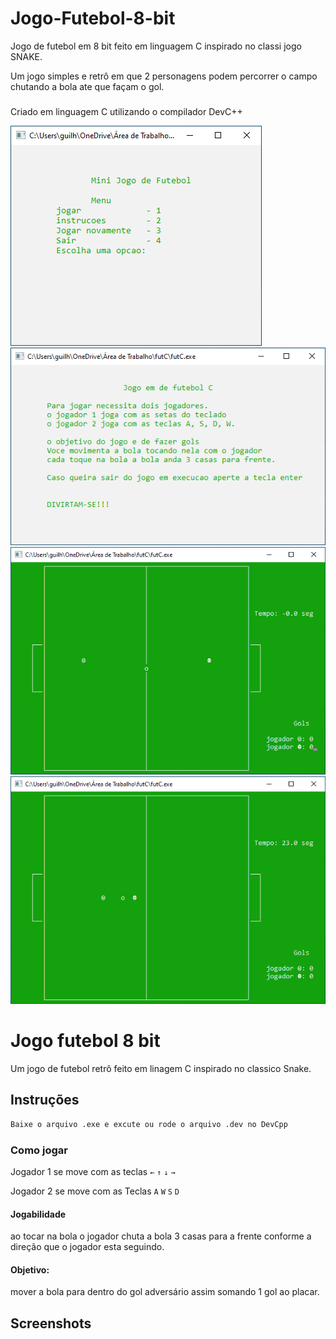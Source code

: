 # Jogo-Futebol-8-bit
Jogo de futebol em 8 bit feito em linguagem C inspirado no classi jogo SNAKE.

<p align="left">Um jogo simples e retrô em que 2 personagens podem percorrer o campo chutando a bola ate que façam o gol.</p>

###

<p align="left">Criado em linguagem C utilizando o compilador DevC++</p>

<div align="left">
  <img src="https://github.com/gui-celino/Jogo-Futebol-8-bit/blob/main/imagens-jogo/tela-inicial.png"/>
</div>
<div align="left">
  <img src="https://github.com/gui-celino/Jogo-Futebol-8-bit/blob/main/imagens-jogo/instrucoes-jogo.png"/>
</div>

<div align="left">
  <img src="https://github.com/gui-celino/Jogo-Futebol-8-bit/blob/main/imagens-jogo/jogo-comecando.png"/>
</div>

<div align="left">
  <img src="https://github.com/gui-celino/Jogo-Futebol-8-bit/blob/main/imagens-jogo/jogando.png"/>
</div>



# Jogo futebol 8 bit

Um jogo de futebol retrô feito em linagem C inspirado no classico Snake.





## Instruções


```bash
Baixe o arquivo .exe e excute ou rode o arquivo .dev no DevCpp
```

### Como jogar

Jogador 1 se move com as teclas `←` `↑` `↓` `→` 

Jogador 2 se move com as Teclas `A` `W` `S` `D`


#### Jogabilidade

ao tocar na bola o jogador chuta a bola 3 casas para a frente conforme a direção que o jogador esta seguindo.
#### Objetivo:
mover a bola para dentro do gol adversário assim somando 1 gol ao placar.





## Screenshots

